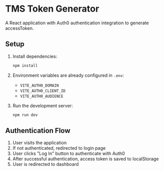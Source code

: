 # TMS Token Generator

A React application with Auth0 authentication integration to generate accessToken.

## Setup

1. Install dependencies:
   ```bash
   npm install
   ```

2. Environment variables are already configured in `.env`:
   - `VITE_AUTH0_DOMAIN`
   - `VITE_AUTH0_CLIENT_ID`
   - `VITE_AUTH0_AUDIENCE`

3. Run the development server:
   ```bash
   npm run dev
   ```

## Authentication Flow

1. User visits the application
2. If not authenticated, redirected to login page
3. User clicks "Log In" button to authenticate with Auth0
4. After successful authentication, access token is saved to localStorage
5. User is redirected to dashboard